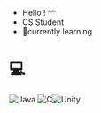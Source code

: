 - Hello ! ^^
- CS Student 
- 🌱currently learning
# 💻
![Java](https://img.shields.io/badge/java-%23ED8B00.svg?style=for-the-badge&logo=openjdk&logoColor=white) ![C](https://img.shields.io/badge/c-%2300599C.svg?style=for-the-badge&logo=c&logoColor=white)![Unity](https://img.shields.io/badge/unity-%23000000.svg?style=for-the-badge&logo=unity&logoColor=white)


